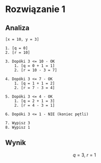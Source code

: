 # Rozwiązanie 1

## Analiza

```
[x = 10, y = 3]

1. [q = 0]
2. [r = 10]

3. Dopóki 3 <= 10 - OK
    1. [q = 0 + 1 = 1]
    2. [r = 10 - 3 = 7]
    
4. Dopóki 3 <= 7 - OK
    1. [q = 1 + 1 = 2]
    2. [r = 7 - 3 = 4]
    
5. Dopóki 3 <= 4 - OK
    1. [q = 2 + 1 = 3]
    2. [r = 4 - 3 = 1]
    
6. Dopóki 3 <= 1 - NIE (koniec pętli)

7. Wypisz 3
8. Wypisz 1    
```

## Wynik

$$q=3,\ r=1$$
